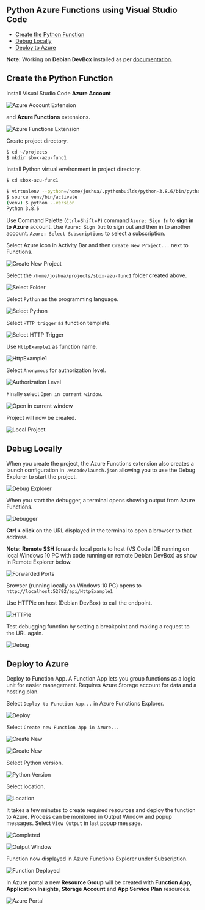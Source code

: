 ## Python Azure Functions using Visual Studio Code

* [Create the Python Function](https://github.com/joshuasa/sbox-azu-func1#create-the-python-function)
* [Debug Locally](https://github.com/joshuasa/sbox-azu-func1#debug-locally)
* [Deploy to Azure](https://github.com/joshuasa/sbox-azu-func1#deploy-to-azure)

**Note:** Working on **Debian DevBox** installed as per [documentation](https://github.com/joshuasa/remote-work-ecosystem/blob/main/content/debian-devbox.md).

## Create the Python Function

Install Visual Studio Code **Azure Account**

![Azure Account Extension](https://raw.githubusercontent.com/joshuasa/sbox-azu-func1/master/doc/images/sbox-azu-func1_09.png)

and **Azure Functions** extensions.

![Azure Functions Extension](https://raw.githubusercontent.com/joshuasa/sbox-azu-func1/master/doc/images/sbox-azu-func1_10.png)

Create project directory.

```bash
$ cd ~/projects
$ mkdir sbox-azu-func1
```

Install Python virtual environment in project directory.

```bash
$ cd sbox-azu-func1

$ virtualenv --python=/home/joshua/.pythonbuilds/python-3.8.6/bin/python3.8 venv
$ source venv/bin/activate
(venv) $ python --version
Python 3.8.6
```

Use Command Palette (`Ctrl`+`Shift`+`P`) command `Azure: Sign In` to **sign in to Azure** account. Use `Azure: Sign Out` to sign out and then in to another account. `Azure: Select Subscriptions` to select a subscription.

Select Azure icon in Activity Bar and then `Create New Project...` next to Functions.

![Create New Project](https://raw.githubusercontent.com/joshuasa/sbox-azu-func1/master/doc/images/sbox-azu-func1_01.png)

Select the `/home/joshua/projects/sbox-azu-func1` folder created above.

![Select Folder](https://raw.githubusercontent.com/joshuasa/sbox-azu-func1/master/doc/images/sbox-azu-func1_02.png)

Select `Python` as the programming language.

![Select Python](https://raw.githubusercontent.com/joshuasa/sbox-azu-func1/master/doc/images/sbox-azu-func1_03.png)

Select `HTTP trigger` as function template.

![Select HTTP Trigger](https://raw.githubusercontent.com/joshuasa/sbox-azu-func1/master/doc/images/sbox-azu-func1_04.png)

Use `HttpExample1` as function name.

![HttpExample1](https://raw.githubusercontent.com/joshuasa/sbox-azu-func1/master/doc/images/sbox-azu-func1_05.png)

Select `Anonymous` for authorization level.

![Authorization Level](https://raw.githubusercontent.com/joshuasa/sbox-azu-func1/master/doc/images/sbox-azu-func1_06.png)

Finally select `Open in current window`.

![Open in current window](https://raw.githubusercontent.com/joshuasa/sbox-azu-func1/master/doc/images/sbox-azu-func1_07.png)

Project will now be created.

![Local Project](https://raw.githubusercontent.com/joshuasa/sbox-azu-func1/master/doc/images/sbox-azu-func1_11.png)

## Debug Locally

When you create the project, the Azure Functions extension also creates a launch configuration in `.vscode/launch.json` allowing you to use the Debug Explorer to start the project.

![Debug Explorer](https://raw.githubusercontent.com/joshuasa/sbox-azu-func1/master/doc/images/sbox-azu-func1_12.png)

When you start the debugger, a terminal opens showing output from Azure Functions.

![Debugger](https://raw.githubusercontent.com/joshuasa/sbox-azu-func1/master/doc/images/sbox-azu-func1_13.png)

**Ctrl + click** on the URL displayed in the terminal to open a browser to that address.

**Note:** **Remote SSH** forwards local ports to host (VS Code IDE running on local Windows 10 PC with code running on remote Debian DevBox) as show in Remote Explorer below.

![Forwarded Ports](https://raw.githubusercontent.com/joshuasa/sbox-azu-func1/master/doc/images/sbox-azu-func1_14.png)

Browser (running locally on Windows 10 PC) opens to `http://localhost:52792/api/HttpExample1`

Use HTTPie on host (Debian DevBox) to call the endpoint.

![HTTPie](https://raw.githubusercontent.com/joshuasa/sbox-azu-func1/master/doc/images/sbox-azu-func1_16.png)

Test debugging function by setting a breakpoint and making a request to the URL again.

![Debug](https://raw.githubusercontent.com/joshuasa/sbox-azu-func1/master/doc/images/sbox-azu-func1_15.png)

## Deploy to Azure

Deploy to Function App. A Function App lets you group functions as a logic unit for easier management. Requires Azure Storage account for data and a hosting plan.

Select `Deploy to Function App...` in Azure Functions Explorer.

![Deploy](https://raw.githubusercontent.com/joshuasa/sbox-azu-func1/master/doc/images/sbox-azu-func1_17.png)

Select `Create new Function App in Azure...`

![Create New](https://raw.githubusercontent.com/joshuasa/sbox-azu-func1/master/doc/images/sbox-azu-func1_18.png)

![Create New](https://raw.githubusercontent.com/joshuasa/sbox-azu-func1/master/doc/images/sbox-azu-func1_19.png)

Select Python version.

![Python Version](https://raw.githubusercontent.com/joshuasa/sbox-azu-func1/master/doc/images/sbox-azu-func1_20.png)

Select location.

![Location](https://raw.githubusercontent.com/joshuasa/sbox-azu-func1/master/doc/images/sbox-azu-func1_21.png)

It takes a few minutes to create required resources and deploy the function to Azure. Process can be monitored in Output Window and popup messages. Select `View Output` in last popup message.

![Completed](https://raw.githubusercontent.com/joshuasa/sbox-azu-func1/master/doc/images/sbox-azu-func1_24.png)

![Output Window](https://raw.githubusercontent.com/joshuasa/sbox-azu-func1/master/doc/images/sbox-azu-func1_25.png)

Function now displayed in Azure Functions Explorer under Subscription.

![Function Deployed](https://raw.githubusercontent.com/joshuasa/sbox-azu-func1/master/doc/images/sbox-azu-func1_26.png)

In Azure portal a new **Resource Group** will be created with **Function App**, **Application Insights**, **Storage Account** and **App Service Plan** resources.

![Azure Portal](https://raw.githubusercontent.com/joshuasa/sbox-azu-func1/master/doc/images/sbox-azu-func1_27.png)